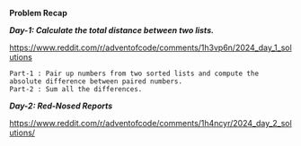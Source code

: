 **Problem Recap**

***Day-1: Calculate the total distance between two lists.***

https://www.reddit.com/r/adventofcode/comments/1h3vp6n/2024_day_1_solutions

    Part-1 : Pair up numbers from two sorted lists and compute the absolute difference between paired numbers.
    Part-2 : Sum all the differences.

***Day-2: Red-Nosed Reports***

https://www.reddit.com/r/adventofcode/comments/1h4ncyr/2024_day_2_solutions/

